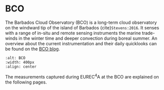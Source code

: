 # BCO

The Barbados Cloud Observatory (BCO) is a long-term cloud observatory on the windward tip of the island of Barbados {cite}`Stevens:2016`. It senses with a range of in-situ and remote sensing instruments the marine trade-winds in the winter time and deeper convection during boreal summer. An overview about the current instrumentation and their daily quicklooks can be found on the [BCO blog](https://barbados.mpimet.mpg.de/).


```{figure} figures/bco.png
:alt: BCO
:width: 400px
:align: center
```

The measurements captured during EUREC$^4$A at the BCO are explained on the following pages.
